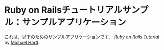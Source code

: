 # Ruby on Railsチュートリアルサンプル：サンプルアプリケーション

これは、以下のためのサンプルアプリケーションです．
[*Ruby on Rails Tutorial*](http://railstutorial.jp/)
by [Michael Hartl](http://michaelhartl.com/).
